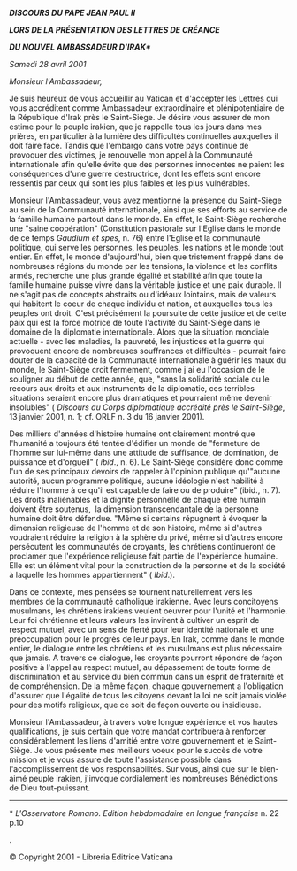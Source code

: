 ***DISCOURS DU PAPE JEAN PAUL II***

***LORS DE LA PRÉSENTATION DES LETTRES DE CRÉANCE***

***DU NOUVEL AMBASSADEUR D'IRAK\****

*Samedi 28 avril 2001*

*Monsieur l'Ambassadeur,*

Je suis heureux de vous accueillir au Vatican et d'accepter les Lettres qui vous accréditent comme Ambassadeur extraordinaire et plénipotentiaire de la République d'Irak près le Saint-Siège. Je désire vous assurer de mon estime pour le peuple irakien, que je rappelle tous les jours dans mes prières, en particulier à la lumière des difficultés continuelles auxquelles il doit faire face. Tandis que l'embargo dans votre pays continue de provoquer des victimes, je renouvelle mon appel à la Communauté internationale afin qu'elle évite que des personnes innocentes ne paient les conséquences d'une guerre destructrice, dont les effets sont encore ressentis par ceux qui sont les plus faibles et les plus vulnérables.

Monsieur l'Ambassadeur, vous avez mentionné la présence du Saint-Siège au sein de la Communauté internationale, ainsi que ses efforts au service de la famille humaine partout dans le monde. En effet, le Saint-Siège recherche une "saine coopération" (Constitution pastorale sur l'Eglise dans le monde de ce temps *Gaudium et spes*, n. 76) entre l'Eglise et la communauté politique, qui serve les personnes, les peuples, les nations et le monde tout entier. En effet, le monde d'aujourd'hui, bien que tristement frappé dans de nombreuses régions du monde par les tensions, la violence et les conflits armés, recherche une plus grande égalité et stabilité afin que toute la famille humaine puisse vivre dans la véritable justice et une paix durable. Il ne s'agit pas de concepts abstraits ou d'idéaux lointains, mais de valeurs qui habitent le coeur de chaque individu et nation, et auxquelles tous les peuples ont droit. C'est précisément la poursuite de cette justice et de cette paix qui est la force motrice de toute l'activité du Saint-Siège dans le domaine de la diplomatie internationale. Alors que la situation mondiale actuelle - avec les maladies, la pauvreté, les injustices et la guerre qui provoquent encore de nombreuses souffrances et difficultés - pourrait faire douter de la capacité de la Communauté internationale à guérir les maux du monde, le Saint-Siège croit fermement, comme j'ai eu l'occasion de le souligner au début de cette année, que, "sans la solidarité sociale ou le recours aux droits et aux instruments de la diplomatie, ces terribles situations seraient encore plus dramatiques et pourraient même devenir insolubles" ( *Discours au Corps diplomatique accrédité près le Saint-Siège*, 13 janvier 2001, n. 1; cf. ORLF n. 3 du 16 janvier 2001).

Des milliers d'années d'histoire humaine ont clairement montré que l'humanité a toujours été tentée d'édifier un monde de "fermeture de l'homme sur lui-même dans une attitude de suffisance, de domination, de puissance et d'orgueil" ( *ibid*., n. 6). Le Saint-Siège considère donc comme l'un de ses principaux devoirs de rappeler à l'opinion publique qu'"aucune autorité, aucun programme politique, aucune idéologie n'est habilité à réduire l'homme à ce qu'il est capable de faire ou de produire" (ibid., n. 7). Les droits inaliénables et la dignité personnelle de chaque être humain doivent être soutenus,  la dimension transcendantale de la personne humaine doit être défendue. "Même si certains répugnent à évoquer la dimension religieuse de l'homme et de son histoire, même si d'autres voudraient réduire la religion à la sphère du privé, même si d'autres encore persécutent les communautés de croyants, les chrétiens continueront de proclamer que l'expérience religieuse fait partie de l'expérience humaine. Elle est un élément vital pour la construction de la personne et de la société à laquelle les hommes appartiennent" ( *Ibid*.).

Dans ce contexte, mes pensées se tournent naturellement vers les membres de la communauté catholique irakienne. Avec leurs concitoyens musulmans, les chrétiens irakiens veulent oeuvrer pour l'unité et l'harmonie. Leur foi chrétienne et leurs valeurs les invirent à cultiver un esprit de respect mutuel, avec un sens de fierté pour leur identité nationale et une préoccupation pour le progrès de leur pays. En Irak, comme dans le monde entier, le dialogue entre les chrétiens et les musulmans est plus nécessaire que jamais. A travers ce dialogue, les croyants pourront répondre de façon positive à l'appel au respect mutuel, au dépassement de toute forme de discrimination et au service du bien commun dans un esprit de fraternité et de compréhension. De la même façon, chaque gouvernement a l'obligation d'assurer que l'égalité de tous les citoyens devant la loi ne soit jamais violée pour des motifs religieux, que ce soit de façon ouverte ou insidieuse.

Monsieur l'Ambassadeur, à travers votre longue expérience et vos hautes qualifications, je suis certain que votre mandat contribuera à renforcer considérablement les liens d'amitié entre votre gouvernement et le Saint-Siège. Je vous présente mes meilleurs voeux pour le succès de votre mission et je vous assure de toute l'assistance possible dans l'accomplissement de vos responsabilités. Sur vous, ainsi que sur le bien-aimé peuple irakien, j'invoque cordialement les nombreuses Bénédictions de Dieu tout-puissant.

* * *

\* *L'Osservatore Romano. Edition hebdomadaire en langue française* n. 22 p.10

.

© Copyright 2001 - Libreria Editrice Vaticana